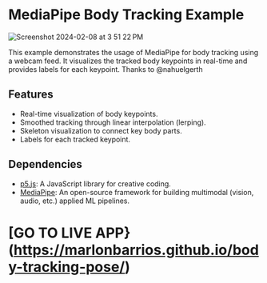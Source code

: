 # MediaPipe Body Tracking Example

![Screenshot 2024-02-08 at 3 51 22 PM](https://github.com/marlonbarrios/body-tracking-pose/assets/90220317/87038b54-6afb-4e66-8464-ea63faff86f7)


This example demonstrates the usage of MediaPipe for body tracking using a webcam feed. It visualizes the tracked body keypoints in real-time and provides labels for each keypoint.
Thanks to @nahuelgerth

## Features

- Real-time visualization of body keypoints.
- Smoothed tracking through linear interpolation (lerping).
- Skeleton visualization to connect key body parts.
- Labels for each tracked keypoint.

## Dependencies

- [p5.js](https://p5js.org/): A JavaScript library for creative coding.
- [MediaPipe](https://mediapipe.dev/): An open-source framework for building multimodal (vision, audio, etc.) applied ML pipelines.

# [GO TO LIVE APP}(https://marlonbarrios.github.io/body-tracking-pose/)
